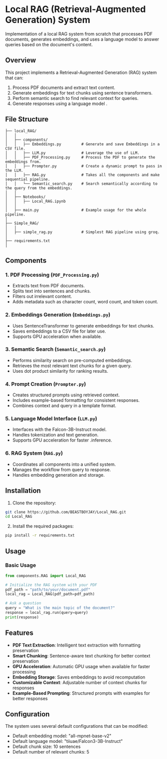# Local RAG (Retrieval-Augmented Generation) System

 Implementation of a local RAG system from scratch that processes PDF documents, generates embeddings, and uses a language model to answer queries based on the document's content.

## Overview

This project implements a Retrieval-Augmented Generation (RAG) system that can:
1. Process PDF documents and extract text content.
2. Generate embeddings for text chunks using sentence transformers.
3. Perform semantic search to find relevant context for queries.
4. Generate responses using a language model .

## File Structure

```
├── local_RAG/
│   │
│   ├── components/
│   │   ├── Embeddings.py         # Generate and save Embeddings in a CSV file.
│   │   ├── LLM.py                # Leverage the use of LLM.
│   │   ├── PDF_Processing.py     # Process the PDF to generate the embeddings from.
│   │   ├── Prompter.py           # Create a dynamic prompt to pass in the LLM.
│   │   ├── RAG.py                # Takes all the components and make sequential pipeline.
│   │   └── Semantic_search.py    # Search semantically according to the query from the embeddings.
│   │
│   ├── Notebooks/
│   │   ├── Local_RAG.ipynb       
│   │
│   ├── main.py                   # Example usage for the whole pipeline.
│   
├── Simple_RAG/
│   │
│   ├── simple_rag.py             # Simplest RAG pipeline using groq.
│
├── requirements.txt
│      
```

## Components

### 1. PDF Processing (`PDF_Processing.py`)
- Extracts text from PDF documents.
- Splits text into sentences and chunks.
- Filters out irrelevant content.
- Adds metadata such as character count, word count, and token count.

### 2. Embeddings Generation (`Embeddings.py`)
- Uses SentenceTransformer to generate embeddings for text chunks.
- Saves embeddings to a CSV file for later use.
- Supports GPU acceleration when available.

### 3. Semantic Search (`Semantic_search.py`)
- Performs similarity search on pre-computed embeddings.
- Retrieves the most relevant text chunks for a given query.
- Uses dot product similarity for ranking results.

### 4. Prompt Creation (`Prompter.py`)
- Creates structured prompts using retrieved context.
- Includes example-based formatting for consistent responses.
- Combines context and query in a template format.

### 5. Language Model Interface (`LLM.py`)
- Interfaces with the Falcon-3B-Instruct model.
- Handles tokenization and text generation.
- Supports GPU acceleration for faster .inference.

### 6. RAG System (`RAG.py`)
- Coordinates all components into a unified system.
- Manages the workflow from query to response.
- Handles embedding generation and storage.

## Installation

1. Clone the repository:
```bash
git clone https://github.com/BEASTBOYJAY/Local_RAG.git
cd Local_RAG
```

2. Install the required packages:
```bash
pip install -r requirements.txt
```


## Usage

### Basic Usage

```python
from components.RAG import Local_RAG

# Initialize the RAG system with your PDF
pdf_path = "path/to/your/document.pdf"
local_rag = Local_RAG(pdf_path=pdf_path)

# Ask a question
query = "What is the main topic of the document?"
response = local_rag.run(query=query)
print(response)
```

## Features

- **PDF Text Extraction**: Intelligent text extraction with formatting preservation
- **Smart Chunking**: Sentence-aware text chunking for better context preservation
- **GPU Acceleration**: Automatic GPU usage when available for faster processing
- **Embedding Storage**: Saves embeddings to avoid recomputation
- **Customizable Context**: Adjustable number of context chunks for responses
- **Example-Based Prompting**: Structured prompts with examples for better responses

## Configuration

The system uses several default configurations that can be modified:
- Default embedding model: "all-mpnet-base-v2"
- Default language model: "tiiuae/Falcon3-3B-Instruct"
- Default chunk size: 10 sentences
- Default number of relevant chunks: 5

